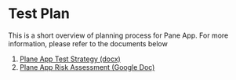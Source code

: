 # Test Plan

This is a short overview of planning process for Pane App. For more information, please refer to the documents below

1. [Plane App Test Strategy (docx)](attachments/Plane-App-Test-Strategy.docx)
1. [Plane App Risk Assessment (Google Doc)](https://docs.google.com/document/d/1x4YUioOqxdbqw1vmGngToHzCtOmmDk4vrEV1xWkejgU/edit?usp=sharing)